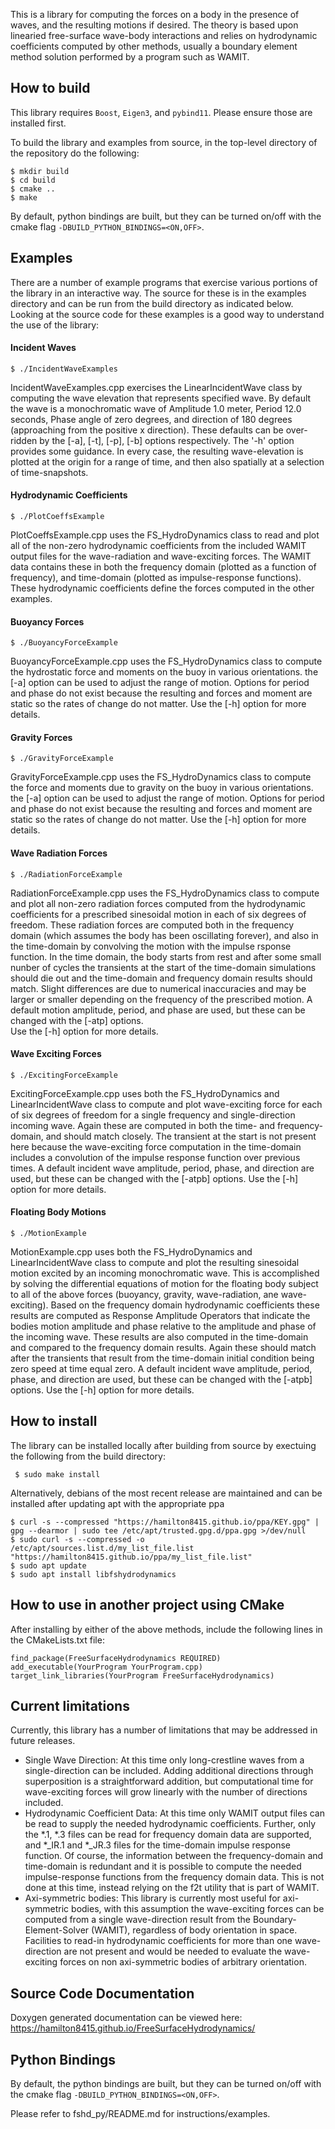 This is a library for computing the forces on a body in the presence of waves, and the resulting motions if desired.  The theory is based upon linearied free-surface wave-body interactions and relies on hydrodynamic coefficients computed by other methods, usually a boundary element method solution performed by a program such as WAMIT.



## How to build
This library requires `Boost`, `Eigen3`, and `pybind11`. Please ensure those are installed first.

To build the library and examples from source, in the top-level directory of the repository do the following:
   ```
   $ mkdir build
   $ cd build
   $ cmake ..
   $ make
   ```

By default, python bindings are built, but they can be turned on/off with the cmake flag
`-DBUILD_PYTHON_BINDINGS=<ON,OFF>`.

## Examples
There are a number of example programs that exercise various portions of the library in an interactive way.  The source for these is in the examples directory and can be run from the build directory as indicated below.  Looking at the source code for these examples is a good way to understand the use of the library:


#### Incident Waves
   ```
   $ ./IncidentWaveExamples
   ```
IncidentWaveExamples.cpp exercises the LinearIncidentWave class by computing the wave elevation that represents specified wave.  By default the wave is a monochromatic wave of Amplitude 1.0 meter, Period 12.0 seconds, Phase angle of zero degrees, and direction of 180 degrees (approaching from the positive x direction). These defaults can be over-ridden by the [-a], [-t], [-p], [-b] options respectively.  The '-h' option provides some guidance.  In every case, the resulting wave-elevation is plotted at the origin for a range of time, and then also spatially at a selection of time-snapshots.


#### Hydrodynamic Coefficients 
   ```
   $ ./PlotCoeffsExample
   ```
PlotCoeffsExample.cpp uses the FS_HydroDynamics class to read and plot all of the non-zero hydrodynamic coefficients from the included WAMIT output files for the wave-radiation and wave-exciting forces.  The WAMIT data contains these in both the frequency domain (plotted as a function of frequency), and time-domain (plotted as impulse-response functions).  These hydrodynamic coefficients define the forces computed in the other examples.

#### Buoyancy Forces

   ```
   $ ./BuoyancyForceExample
   ```

BuoyancyForceExample.cpp uses the FS_HydroDynamics class to compute the hydrostatic force and moments  on the buoy in various orientations. the [-a] option can be used to adjust the range of motion.  Options for period and phase do not exist because the resulting and forces and moment are static so the rates of change do not matter. 
Use the [-h] option for more details.


#### Gravity Forces

   ```
   $ ./GravityForceExample
   ```
GravityForceExample.cpp uses the FS_HydroDynamics class to compute the force and moments due to gravity on the buoy in various orientations. the [-a] option can be used to adjust the range of motion.  Options for period and phase do not exist because the resulting and forces and moment are static so the rates of change do not matter.
Use the [-h] option for more details.

#### Wave Radiation Forces

   ```
   $ ./RadiationForceExample
   ```
RadiationForceExample.cpp uses the FS_HydroDynamics class to compute and plot all non-zero radiation forces computed from the hydrodynamic coefficients for a prescribed sinesoidal motion in each of six degrees of freedom.  These radiation forces are computed both in the frequency domain (which assumes the body has been oscillating forever), and also in the time-domain by convolving the motion with the impulse rsponse function.  In the time domain, the body starts from rest and after some small nunber of cycles the transients at the start of the time-domain simulations should die out and the time-domain and frequency domain results should match.  Slight differences are due to numerical inaccuracies and may be larger or smaller depending on the frequency of the prescribed motion.
A default motion amplitude, period, and phase are used, but these can be changed with the [-atp] options.  
Use the [-h] option for more details.

#### Wave Exciting Forces

   ```
   $ ./ExcitingForceExample
   ```
ExcitingForceExample.cpp uses both the FS_HydroDynamics and LinearIncidentWave class to compute and plot wave-exciting force for each of six degrees of freedom for a single frequency and single-direction incoming wave.  Again these are computed in both the time- and frequency-domain, and should match closely.  The transient at the start is not present here because the wave-exciting force computation in the time-domain includes a convolution of the impulse response function over previous times.
A default incident wave amplitude, period, phase, and direction are used, but these can be changed with the [-atpb] options.
Use the [-h] option for more details.



#### Floating Body Motions

   ```
   $ ./MotionExample
   ```
MotionExample.cpp uses both the FS_HydroDynamics and LinearIncidentWave class to compute and plot the resulting sinesoidal motion excited by an incoming monochromatic wave.  This is accomplished by solving the differential equations of motion for the floating body subject to all of the above forces (buoyancy, gravity, wave-radiation, ane wave-exciting).  Based on the frequency domain hydrodynamic coefficients these results are computed as Response Amplitude Operators that indicate the bodies motion amplitude and phase relative to the amplitude and phase of the incoming wave.  These results are also computed in the time-domain and compared to the frequency domain results. Again these should match after the transients that result from the time-domain initial condition being zero speed at time equal zero.
A default incident wave amplitude, period, phase, and direction are used, but these can be changed with the [-atpb] options.
Use the [-h] option for more details.

## How to install
The library can be installed locally after building from source by exectuing the following from the build directory:
  ```
   $ sudo make install
  ``` 

Alternatively, debians of the most recent release are maintained and can be installed after updating apt with the appropriate ppa

  ```
  $ curl -s --compressed "https://hamilton8415.github.io/ppa/KEY.gpg" | gpg --dearmor | sudo tee /etc/apt/trusted.gpg.d/ppa.gpg >/dev/null
  $ sudo curl -s --compressed -o /etc/apt/sources.list.d/my_list_file.list "https://hamilton8415.github.io/ppa/my_list_file.list"
  $ sudo apt update
  $ sudo apt install libfshydrodynamics
  ```

## How to use in another project using CMake

After installing by either of the above methods, include the following lines in the CMakeLists.txt file:
   ```
   find_package(FreeSurfaceHydrodynamics REQUIRED)
   add_executable(YourProgram YourProgram.cpp)
   target_link_libraries(YourProgram FreeSurfaceHydrodynamics)
   ```


## Current limitations
Currently, this library has a number of limitations that may be addressed in future releases.
- Single Wave Direction:  At this time only long-crestline waves from a single-direction can be included.  Adding additional directions through superposition is a straightforward addition, but computational time for wave-exciting forces will grow linearly with the number of directions included.
- Hydrodynamic Coefficient Data:  At this time only WAMIT output files can be read to supply the needed hydrodynamic coefficients.  Further, only the *.1, *.3 files can be read for frequency domain data are supported, and *_IR.1 and *_JR.3 files for the time-domain impulse response function.  Of course, the information between the frequency-domain and time-domain is redundant and it is possible to compute the needed impulse-response functions from the frequency domain data.  This is not done at this time, instead relying on the f2t utility that is part of WAMIT. 
- Axi-symmetric bodies:  This library is currently most useful for axi-symmetric bodies, with this assumption the wave-exciting forces can be computed from a single wave-direction result from the Boundary-Element-Solver (WAMIT), regardless of body orientation in space.  Facilities to read-in hydrodynamic coefficients for more than one wave-direction are not present and would be needed to evaluate the wave-exciting forces on non axi-symmetric bodies of arbitrary orientation.


## Source Code Documentation
Doxygen generated documentation can be viewed here: https://hamilton8415.github.io/FreeSurfaceHydrodynamics/


## Python Bindings
By default, the python bindings are built, but they can be turned on/off with the cmake flag
`-DBUILD_PYTHON_BINDINGS=<ON,OFF>`.

Please refer to fshd_py/README.md for instructions/examples.
